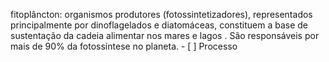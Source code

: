 fitoplâncton: organismos produtores (fotossintetizadores), representados principalmente por dinoflagelados e diatomáceas, constituem a base de sustentação da cadeia alimentar nos mares e lagos . São responsáveis por mais de 90% da fotossíntese no planeta. - [ ] Processo 
